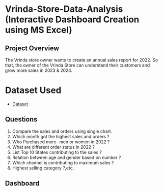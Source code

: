 # Vrinda-Store-Data-Analysis (Interactive Dashboard Creation using MS Excel)
## Project Overview
The Vrinda store owner wants to create an annual sales report for 2022. So that, the owner of the Vrinda Store can understand their customers and grow more sales in 2023 & 2024.
# Dataset Used
- <a href="https://github.com/Aajtakk/DataExplorer/blob/main/Vrinda%20Store%20Data%20Analysis-Excel.xlsx">Dataset</a>
## Questions
1. Compare the sales and orders using single chart.
2. Which month got the highest sales and orders ?
3. Who Purchased more- men or women in 2022 ?
4. What are different order status in 2022 ?
5. List Top 10 States contributing to the sales ?
6. Relation between age and gender based on number ?
7. Which channel is contributing to maximum sales ?
8. Highest selling category ?,etc.
## Dashboard
